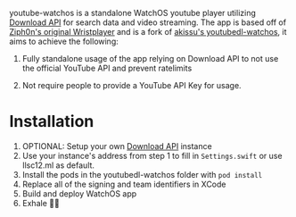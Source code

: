 youtube-watchos is a standalone WatchOS youtube player utilizing [Download API](https://github.com/llsc12/download-api) for search data and video streaming. The app is based off of [Ziph0n's original Wristplayer](https://github.com/Ziph0n/WristPlayer) and is a fork of [akissu's youtubedl-watchos](https://github.com/akissu/youtubedl-watchos), it aims to achieve the following:

1. Fully standalone usage of the app relying on Download API to not use the official YouTube API and prevent ratelimits

2. Not require people to provide a YouTube API Key for usage.

# Installation

1. OPTIONAL: Setup your own [Download API](https://github.com/llsc12/download-api) instance
2. Use your instance's address from step 1 to fill in `Settings.swift` or use llsc12.ml as default.
3. Install the pods in the youtubedl-watchos folder with `pod install`
4. Replace all of the signing and team identifiers in XCode
5. Build and deploy WatchOS app
6. Exhale 😮‍💨
